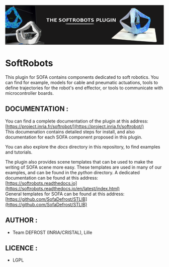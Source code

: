 <div style="text-align:center"><img src ="docs/images/pluginimage.png" /></div>

# SoftRobots
This plugin for SOFA contains components dedicated to soft robotics. You can find for example, models for cable and pneumatic actuations, tools to define trajectories for the robot's end effector, or tools to communicate with microcontroller boards.

## DOCUMENTATION :
You can find a complete documentation of the plugin at this address: [https://project.inria.fr/softrobot/](https://project.inria.fr/softrobot/)  
This documenation contains detailed steps for install, and also documentation for each SOFA component proposed in this plugin.  

You can also explore the *docs* directory in this repository, to find examples and tutorials.

The plugin also provides scene templates that can be used to make the writing of SOFA scene more easy. These templates are used in many of our examples, and can be found in the *python* directory. A dedicated documentation can be found at this address: [https://softrobots.readthedocs.io](https://softrobots.readthedocs.io/en/latest/index.html)  
General templates for SOFA can be found at this address: [https://github.com/SofaDefrost/STLIB](https://github.com/SofaDefrost/STLIB)

## AUTHOR :
 - Team DEFROST (INRIA/CRISTAL), Lille

## LICENCE :
 - LGPL
